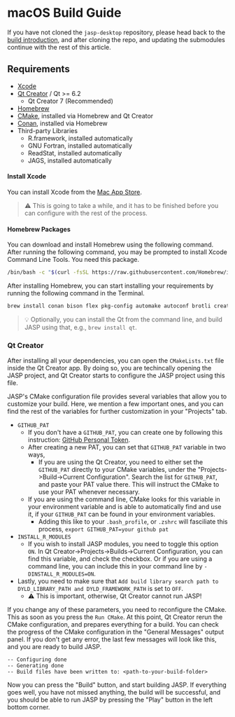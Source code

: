 # macOS Build Guide

If you have not cloned the `jasp-desktop` repository, please head back to the [build introduction](Docs/development/jasp-building-guide.md), and after cloning the repo, and updating the submodules continue with the rest of this article.

## Requirements

- [Xcode](https://apps.apple.com/us/app/xcode/id497799835?mt=12)
- [Qt Creator](https://www.qt.io/download) / Qt >= 6.2
    - Qt Creator 7 (Recommended)
- [Homebrew](http://brew.sh)
- [CMake](https://cmake.org), installed via Homebrew and Qt Creator
- [Conan](https://conan.io), installed via Homebrew
- Third-party Libraries
	- R.framework, installed automatically 
	- GNU Fortran, installed automatically
	- ReadStat, installed automatically
	- JAGS, installed automatically

#### Install Xcode

You can install Xcode from the [Mac App Store](https://apps.apple.com/us/app/xcode/id497799835?mt=12). 

> ⚠️ This is going to take a while, and it has to be finished before you can configure with the rest of the process.

#### Homebrew Packages

You can download and install Homebrew using the following command. After running the following command, you may be prompted to install Xcode Command Line Tools. You need this package.

```bash
/bin/bash -c "$(curl -fsSL https://raw.githubusercontent.com/Homebrew/install/HEAD/install.sh)"
```

After installing Homebrew, you can start installing your requirements by running the following command in the Terminal.

```bash
brew install conan bison flex pkg-config automake autoconf brotli create-dmg parallel
```

> 💡 Optionally, you can install the Qt from the command line, and build JASP using that, e.g., `brew install qt`. 

### Qt Creator

After installing all your dependencies, you can open the `CMakeLists.txt` file inside the Qt Creator app. By doing so, you are techincally opening the JASP project, and Qt Creator starts to configure the JASP project using this file.

JASP's CMake configuration file provides several variables that allow you to customize your build. Here, we mention a few important ones, and you can find the rest of the variables for further customization in your "Projects" tab.

- `GITHUB_PAT`
	- If you don't have a `GITHUB_PAT`, you can create one by following this instruction: [GitHub Personal Token](https://docs.github.com/en/authentication/keeping-your-account-and-data-secure/creating-a-personal-access-token).
	- After creating a new PAT, you can set that `GITHUB_PAT` variable in two ways,
		- If you are using the Qt Creator, you need to either set the `GITHUB_PAT` directly to your CMake variables, under the "Projects->Build->Current Configuration". Search the list for `GITHUB_PAT`, and paste your PAT value there. This will instruct the CMake to use your PAT whenever necessary. 
	- If you are using the command line, CMake looks for this variable in your environment variable and is able to automatically find and use it, if your `GITHUB_PAT` can be found in your environment variables.
		- Adding this like to your `.bash_profile`, or `.zshrc` will fasciliate this process, `export GITHUB_PAT=your github pat`
- `INSTALL_R_MODULES`
	- If you wish to install JASP modules, you need to toggle this option `ON`. In Qt Creator->Projects->Builds->Current Configuration, you can find this variable, and check the checkbox. Or if you are using a command line, you can include this in your command line by `-DINSTALL_R_MODULES=ON`.
- Lastly, you need to make sure that `Add build library search path to DYLD_LIBRARY_PATH and DYLD_FRAMEWORK_PATH` is set to `OFF`. 
	- ⚠️ This is important, otherwise, Qt Creator cannot run JASP!

If you change any of these parameters, you need to reconfigure the CMake. This as soon as you press the `Run CMake`. At this point, Qt Creator rerun the CMake configuration, and prepares everything for a build. You can check the progress of the CMake configuration in the "General Messages" output panel. If you don't get any error, the last few messages will look like this, and you are ready to build JASP. 

```
-- Configuring done
-- Generating done
-- Build files have been written to: <path-to-your-build-folder>
```

Now you can press the "Build" button, and start building JASP. If everything goes well, you have not missed anything, the build will be successful, and you should be able to run JASP by pressing the "Play" button in the left bottom corner.